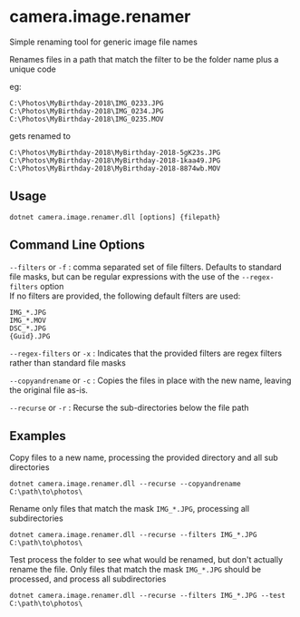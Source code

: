# camera.image.renamer

Simple renaming tool for generic image file names

Renames files in a path that match the filter to be the folder name plus a unique code

eg: 
```
C:\Photos\MyBirthday-2018\IMG_0233.JPG
C:\Photos\MyBirthday-2018\IMG_0234.JPG
C:\Photos\MyBirthday-2018\IMG_0235.MOV
```
gets renamed to
```
C:\Photos\MyBirthday-2018\MyBirthday-2018-5gK23s.JPG
C:\Photos\MyBirthday-2018\MyBirthday-2018-1kaa49.JPG
C:\Photos\MyBirthday-2018\MyBirthday-2018-8874wb.MOV
```

## Usage

`dotnet camera.image.renamer.dll [options] {filepath}`

## Command Line Options

`--filters` or `-f` : comma separated set of file filters. Defaults to standard file masks, but can be regular expressions with the use of the `--regex-filters` option  
If no filters are provided, the following default filters are used:
```
IMG_*.JPG
IMG_*.MOV
DSC_*.JPG
{Guid}.JPG
```

`--regex-filters` or `-x` : Indicates that the provided filters are regex filters rather than standard file masks

`--copyandrename` or `-c` : Copies the files in place with the new name, leaving the original file as-is.

`--recurse` or `-r` : Recurse the sub-directories below the file path

## Examples

Copy files to a new name, processing the provided directory and all sub directories

`dotnet camera.image.renamer.dll --recurse --copyandrename C:\path\to\photos\`

Rename only files that match the mask `IMG_*.JPG`, processing all subdirectories

`dotnet camera.image.renamer.dll --recurse --filters IMG_*.JPG C:\path\to\photos\`

Test process the folder to see what would be renamed, but don't actually rename the file. Only files that match the mask `IMG_*.JPG` should be processed, and process all subdirectories

`dotnet camera.image.renamer.dll --recurse --filters IMG_*.JPG --test C:\path\to\photos\`